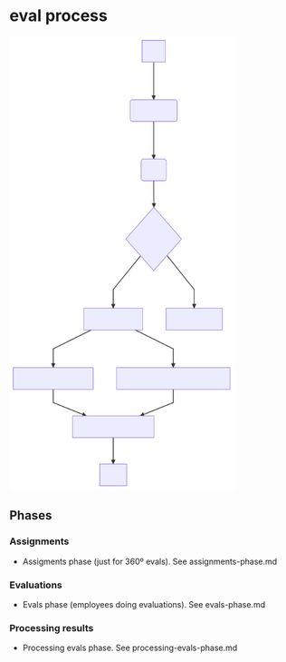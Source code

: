 # eval process

<img src="../images/flowchart.svg" width="400" height="800" >

## Phases

### Assignments

* Assigments phase (just for 360º evals). See assignments-phase.md

### Evaluations

* Evals phase (employees doing evaluations). See evals-phase.md

### Processing results

* Processing evals phase. See processing-evals-phase.md

